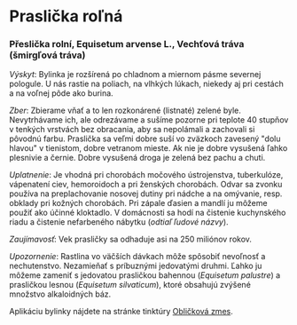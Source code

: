 Praslička roľná
===============

### Přeslička rolní, Equisetum arvense L., Vechťová tráva (šmirgľová tráva)

*Výskyt*: Bylinka je rozšírená po chladnom a miernom pásme severnej pologule. U
nás rastie na poliach, na vlhkých lúkach, niekedy aj pri cestách a na voľnej
pôde ako burina.

*Zber*: Zbierame vňať a to len rozkonárené (listnaté) zelené byle. Nevytrhávame
ich, ale odrezávame a sušíme pozorne pri teplote 40 stupňov v tenkých vrstvách
bez obracania, aby sa nepolámali a zachovali si pôvodnú farbu. Praslička sa
veľmi dobre suší vo zväzkoch zavesený "dolu hlavou" v tienistom, dobre vetranom
mieste. Ak nie je dobre vysušená ľahko plesnivie a černie. Dobre vysušená droga
je zelená bez pachu a chuti.

*Uplatnenie*: Je vhodná pri chorobách močového ústrojenstva, tuberkulóze,
vápenatení ciev, hemoroidoch a pri ženských chorobách. Odvar sa zvonku používa
na preplachovanie nosovej dutiny pri nádche a na omývanie, resp. obklady pri
kožných chorobách. Pri zápale ďasien a mandlí ju môžeme použiť ako účinné
kloktadlo. V domácnosti sa hodí na čistenie kuchynského riadu a čistenie
nefarbeného nábytku (*odtiaľ ľudové názvy*).

*Zaujímavosť*: Vek prasličky sa odhaduje asi na 250 miliónov rokov.

*Upozornenie*: Rastlina vo väčších dávkach môže spôsobiť nevoľnosť a
nechutenstvo. Nezamieňať s príbuznými jedovatými druhmi. Ľahko ju môžeme zameniť
s jedovatou prasličkou bahennou (*Equisetum palustre*) a prasličkou lesnou
(*Equisetum silvaticum*), ktoré obsahujú zvýšené množstvo alkaloidných báz.

Aplikáciu bylinky nájdete na stránke tinktúry
[Obličková zmes](/sip/tinktury/zmes-oblickova-ledvinova).

